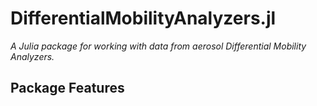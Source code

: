 # DifferentialMobilityAnalyzers.jl

*A Julia package for working with data from aerosol Differential Mobility Analyzers.*

## Package Features
